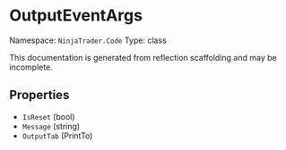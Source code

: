 # OutputEventArgs

Namespace: `NinjaTrader.Code`
Type: class

This documentation is generated from reflection scaffolding and may be incomplete.

## Properties
- `IsReset` (bool)
- `Message` (string)
- `OutputTab` (PrintTo)
